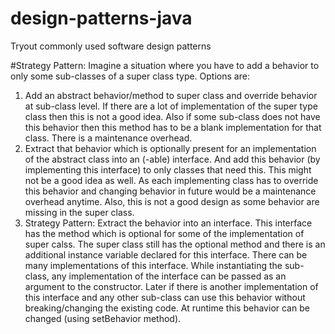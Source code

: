 # design-patterns-java
Tryout commonly used software design patterns

#Strategy Pattern: 
Imagine a situation where you have to add a behavior to only some sub-classes of a super class type. Options are: 
1. Add an abstract behavior/method to super class and override behavior at sub-class level. If there are a lot of implementation of the super type class then
this is not a good idea. Also if some sub-class does not have this behavior then this method has to be a blank implementation for that class. 
   There is a maintenance overhead. 
2. Extract that behavior which is optionally present for an implementation of the abstract class into an (-able) interface. And add this behavior (by implementing this interface)
   to only classes that need this. This might not be a good idea as well. As each implementing class has to override this behavior and changing behavior 
   in future would be a maintenance overhead anytime. Also, this is not a good design as some behavior are missing in the super class.
3. Strategy Pattern: Extract the behavior into an interface. This interface has the method which is optional for some of the implementation of super calss. 
The super class still has the optional method and there is an additional instance variable declared for this interface. There can be many implementations of this interface. While 
   instantiating the sub-class, any implementation of the interface can be passed as an argument to the constructor. Later if there is another implementation of this interface and any other sub-class 
   can use this behavior without breaking/changing the existing code. At runtime this behavior can be changed (using setBehavior method).
